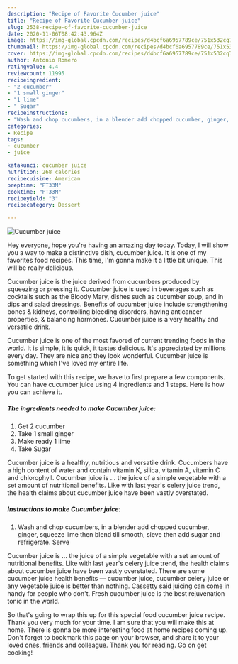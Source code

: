 ```yaml
---
description: "Recipe of Favorite Cucumber juice"
title: "Recipe of Favorite Cucumber juice"
slug: 2538-recipe-of-favorite-cucumber-juice
date: 2020-11-06T08:42:43.964Z
image: https://img-global.cpcdn.com/recipes/d4bcf6a6957789ce/751x532cq70/cucumber-juice-recipe-main-photo.jpg
thumbnail: https://img-global.cpcdn.com/recipes/d4bcf6a6957789ce/751x532cq70/cucumber-juice-recipe-main-photo.jpg
cover: https://img-global.cpcdn.com/recipes/d4bcf6a6957789ce/751x532cq70/cucumber-juice-recipe-main-photo.jpg
author: Antonio Romero
ratingvalue: 4.4
reviewcount: 11995
recipeingredient:
- "2 cucumber"
- "1 small ginger"
- "1 lime"
- " Sugar"
recipeinstructions:
- "Wash and chop cucumbers, in a blender add chopped cucumber, ginger, squeeze lime then blend till smooth, sieve then add sugar and refrigerate. Serve"
categories:
- Recipe
tags:
- cucumber
- juice

katakunci: cucumber juice 
nutrition: 268 calories
recipecuisine: American
preptime: "PT33M"
cooktime: "PT33M"
recipeyield: "3"
recipecategory: Dessert

---
```



![Cucumber juice](https://img-global.cpcdn.com/recipes/d4bcf6a6957789ce/751x532cq70/cucumber-juice-recipe-main-photo.jpg)

Hey everyone, hope you're having an amazing day today. Today, I will show you a way to make a distinctive dish, cucumber juice. It is one of my favorites food recipes. This time, I'm gonna make it a little bit unique. This will be really delicious.

Cucumber juice is the juice derived from cucumbers produced by squeezing or pressing it. Cucumber juice is used in beverages such as cocktails such as the Bloody Mary, dishes such as cucumber soup, and in dips and salad dressings. Benefits of cucumber juice include strengthening bones &amp; kidneys, controlling bleeding disorders, having anticancer properties, &amp; balancing hormones. Cucumber juice is a very healthy and versatile drink.

Cucumber juice is one of the most favored of current trending foods in the world. It is simple, it is quick, it tastes delicious. It's appreciated by millions every day. They are nice and they look wonderful. Cucumber juice is something which I've loved my entire life.


To get started with this recipe, we have to first prepare a few components. You can have cucumber juice using 4 ingredients and 1 steps. Here is how you can achieve it.

<!--inarticleads1-->

##### The ingredients needed to make Cucumber juice:

1. Get 2 cucumber
1. Take 1 small ginger
1. Make ready 1 lime
1. Take  Sugar


Cucumber juice is a healthy, nutritious and versatile drink. Cucumbers have a high content of water and contain vitamin K, silica, vitamin A, vitamin C and chlorophyll. Cucumber juice is … the juice of a simple vegetable with a set amount of nutritional benefits. Like with last year&#39;s celery juice trend, the health claims about cucumber juice have been vastly overstated. 

<!--inarticleads2-->

##### Instructions to make Cucumber juice:

1. Wash and chop cucumbers, in a blender add chopped cucumber, ginger, squeeze lime then blend till smooth, sieve then add sugar and refrigerate. Serve


Cucumber juice is … the juice of a simple vegetable with a set amount of nutritional benefits. Like with last year&#39;s celery juice trend, the health claims about cucumber juice have been vastly overstated. There are some cucumber juice health benefits — cucumber juice, cucumber celery juice or any vegetable juice is better than nothing. Cassetty said juicing can come in handy for people who don&#39;t. Fresh cucumber juice is the best rejuvenation tonic in the world. 

So that's going to wrap this up for this special food cucumber juice recipe. Thank you very much for your time. I am sure that you will make this at home. There is gonna be more interesting food at home recipes coming up. Don't forget to bookmark this page on your browser, and share it to your loved ones, friends and colleague. Thank you for reading. Go on get cooking!
